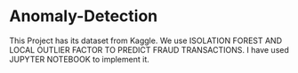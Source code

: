 # Anomaly-Detection

This Project has its dataset from Kaggle.
We use ISOLATION FOREST AND LOCAL OUTLIER FACTOR TO PREDICT FRAUD TRANSACTIONS.
I have used JUPYTER NOTEBOOK to implement it.
